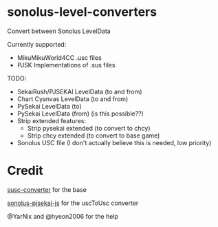 # sonolus-level-converters
Convert between Sonolus LevelData

Currently supported:
- MikuMikuWorld4CC .usc files
- PJSK Implementations of .sus files

TODO:
- SekaiRush/PJSEKAI LevelData (to and from)
- Chart Cyanvas LevelData (to and from)
- PySekai LevelData (to)
- PySekai LevelData (from) (is this possible??)
- Strip extended features:
    - Strip pysekai extended (to convert to chcy)
    - Strip chcy extended (to convert to base game)
- Sonolus USC file (I don't actually believe this is needed, low priority)


# Credit
[susc-converter](https://github.com/Kyonkrnk/susc-converter/) for the base

[sonolus-pjsekai-js](https://github.com/hyeon2006/sonolus-pjsekai-js/blob/main/lib/src/usc/revert.ts) for the uscToUsc converter

@YarNix and @hyeon2006 for the help